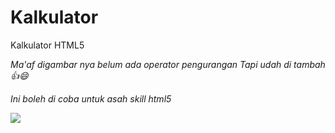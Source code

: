# Kalkulator


Kalkulator HTML5


<i>Ma'af digambar nya belum ada operator pengurangan 
Tapi udah di tambah 👍😄

Ini boleh di coba untuk asah skill html5

<img src="https://raw.githubusercontent.com/yunanaexploit/Kalkulator/main/screenshot/Screenshot_2021-12-08-11-30-02-256_com.rhmsoft.edit.pro.jpg">
